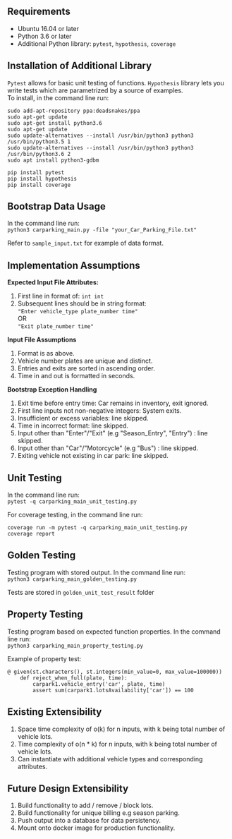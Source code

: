 ## Requirements
- Ubuntu 16.04 or later
- Python 3.6 or later
- Additional Python library: ```pytest```, ```hypothesis```, ```coverage```

## Installation of Additional Library
```Pytest``` allows for basic unit testing of functions. ```Hypothesis``` library lets you write tests which are parametrized by a source of examples.  
To install, in the command line run:  
```
sudo add-apt-repository ppa:deadsnakes/ppa
sudo apt-get update
sudo apt-get install python3.6
sudo apt-get update
sudo update-alternatives --install /usr/bin/python3 python3 /usr/bin/python3.5 1
sudo update-alternatives --install /usr/bin/python3 python3 /usr/bin/python3.6 2
sudo apt install python3-gdbm

pip install pytest
pip install hypothesis
pip install coverage
```

## Bootstrap Data Usage
In the command line run:  
```python3 carparking_main.py -file "your_Car_Parking_File.txt"```  
  
Refer to ```sample_input.txt``` for example of data format.

## Implementation Assumptions

**Expected Input File Attributes:**
1. First line in format of: ```int int```
2. Subsequent lines should be in string format:  
```"Enter vehicle_type plate_number time"```  
OR  
```"Exit plate_number time"```  

**Input File Assumptions**
1. Format is as above.
2. Vehicle number plates are unique and distinct.
3. Entries and exits are sorted in ascending order.
4. Time in and out is formatted in seconds.  

**Bootstrap Exception Handling**  
1. Exit time before entry time: Car remains in inventory, exit ignored.
2. First line inputs not non-negative integers: System exits.
3. Insufficient or excess variables: line skipped.
4. Time in incorrect format: line skipped.
5. Input other than "Enter"/"Exit" (e.g "Season_Entry", "Entry") : line skipped.
6. Input other than "Car"/"Motorcycle" (e.g "Bus") : line skipped.
7. Exiting vehicle not existing in car park: line skipped.

## Unit Testing
In the command line run:  
```pytest -q carparking_main_unit_testing.py```   
  
For coverage testing, in the command line run:  
```
coverage run -m pytest -q carparking_main_unit_testing.py
coverage report
```   

## Golden Testing
Testing program with stored output. In the command line run:  
```python3 carparking_main_golden_testing.py```   
  
Tests are stored in ```golden_unit_test_result``` folder

## Property Testing
Testing program based on expected function properties. In the command line run:  
```python3 carparking_main_property_testing.py```

Example of property test:  
  
```
@ given(st.characters(), st.integers(min_value=0, max_value=100000))
    def reject_when_full(plate, time):
        carpark1.vehicle_entry('car', plate, time)
        assert sum(carpark1.lotsAvailability['car']) == 100
```  

## Existing Extensibility
1. Space time complexity of o(k) for n inputs, with k being total number of vehicle lots.
2. Time complexity of o(n * k) for n inputs, with k being total number of vehicle lots.
3. Can instantiate with additional vehicle types and corresponding attributes.

## Future Design Extensibility
1. Build functionality to add / remove / block lots.
2. Build functionality for unique billing e.g season parking.
3. Push output into a database for data persistency.
4. Mount onto docker image for production functionality.




